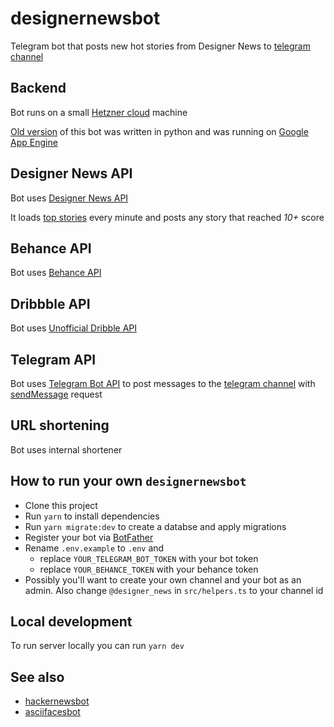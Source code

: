 # designernewsbot

Telegram bot that posts new hot stories from Designer News to [telegram channel](https://telegram.me/designer_news)

## Backend

Bot runs on a small [Hetzner cloud](https://hetzner.cloud/?ref=gy7R6jM4nx5J) machine

[Old version](https://github.com/phil-r/designernewsbot/tree/old-python-version) of this bot was written in python and was running on [Google App Engine](https://cloud.google.com/appengine/)

## Designer News API

Bot uses [Designer News API](https://github.com/DesignerNews/dn_api_v2)

It loads [top stories](https://www.designernews.co/api/v2/stories) every minute and posts any story that reached _10+_ score

## Behance API

Bot uses [Behance API](https://www.behance.net/dev)

## Dribbble API

Bot uses [Unofficial Dribble API](https://github.com/phil-r/dribbble-top)

## Telegram API

Bot uses [Telegram Bot API](https://core.telegram.org/bots/api) to post messages to the [telegram channel](https://telegram.me/designer_news) with [sendMessage](https://core.telegram.org/bots/api#sendmessage) request

## URL shortening

Bot uses internal shortener

## How to run your own `designernewsbot`

- Clone this project
- Run `yarn` to install dependencies
- Run `yarn migrate:dev` to create a databse and apply migrations
- Register your bot via [BotFather](https://telegram.me/BotFather)
- Rename `.env.example` to `.env` and
  - replace `YOUR_TELEGRAM_BOT_TOKEN` with your bot token
  - replace `YOUR_BEHANCE_TOKEN` with your behance token
- Possibly you'll want to create your own channel and your bot as an admin. Also change `@designer_news` in `src/helpers.ts` to your channel id

## Local development

To run server locally you can run `yarn dev`

## See also

- [hackernewsbot](https://github.com/phil-r/hackernewsbot)
- [asciifacesbot](https://github.com/phil-r/asciifacesbot)
